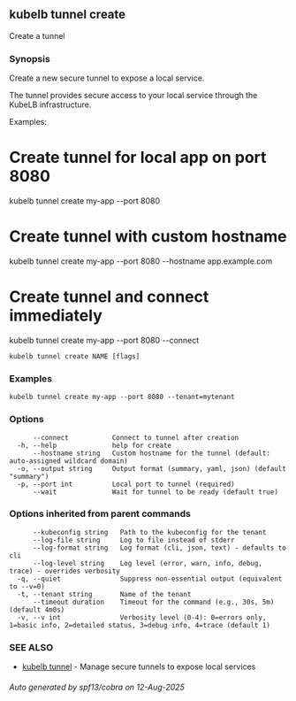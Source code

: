 ## kubelb tunnel create

Create a tunnel

### Synopsis

Create a new secure tunnel to expose a local service.

The tunnel provides secure access to your local service through the KubeLB infrastructure.

Examples:
  # Create tunnel for local app on port 8080
  kubelb tunnel create my-app --port 8080

  # Create tunnel with custom hostname
  kubelb tunnel create my-app --port 8080 --hostname app.example.com

  # Create tunnel and connect immediately
  kubelb tunnel create my-app --port 8080 --connect


```
kubelb tunnel create NAME [flags]
```

### Examples

```
kubelb tunnel create my-app --port 8080 --tenant=mytenant
```

### Options

```
      --connect           Connect to tunnel after creation
  -h, --help              help for create
      --hostname string   Custom hostname for the tunnel (default: auto-assigned wildcard domain)
  -o, --output string     Output format (summary, yaml, json) (default "summary")
  -p, --port int          Local port to tunnel (required)
      --wait              Wait for tunnel to be ready (default true)
```

### Options inherited from parent commands

```
      --kubeconfig string   Path to the kubeconfig for the tenant
      --log-file string     Log to file instead of stderr
      --log-format string   Log format (cli, json, text) - defaults to cli
      --log-level string    Log level (error, warn, info, debug, trace) - overrides verbosity
  -q, --quiet               Suppress non-essential output (equivalent to --v=0)
  -t, --tenant string       Name of the tenant
      --timeout duration    Timeout for the command (e.g., 30s, 5m) (default 4m0s)
  -v, --v int               Verbosity level (0-4): 0=errors only, 1=basic info, 2=detailed status, 3=debug info, 4=trace (default 1)
```

### SEE ALSO

* [kubelb tunnel](kubelb_tunnel.md)	 - Manage secure tunnels to expose local services

###### Auto generated by spf13/cobra on 12-Aug-2025

